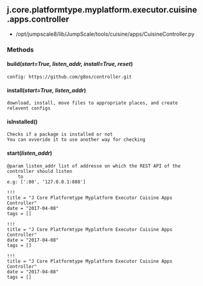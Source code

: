 <!-- toc -->
## j.core.platformtype.myplatform.executor.cuisine.apps.controller

- /opt/jumpscale8/lib/JumpScale/tools/cuisine/apps/CuisineController.py

### Methods

#### build(*start=True, listen_addr, install=True, reset*) 

```
config: https://github.com/g8os/controller.git

```

#### install(*start=True, listen_addr*) 

```
download, install, move files to appropriate places, and create relavent configs

```

#### isInstalled() 

```
Checks if a package is installed or not
You can ovveride it to use another way for checking

```

#### start(*listen_addr*) 

```
@param listen_addr list of addresse on which the REST API of the controller should listen
    to
e.g: [':80', '127.0.0.1:888']

```


```
!!!
title = "J Core Platformtype Myplatform Executor Cuisine Apps Controller"
date = "2017-04-08"
tags = []
```

```
!!!
title = "J Core Platformtype Myplatform Executor Cuisine Apps Controller"
date = "2017-04-08"
tags = []
```

```
!!!
title = "J Core Platformtype Myplatform Executor Cuisine Apps Controller"
date = "2017-04-08"
tags = []
```

